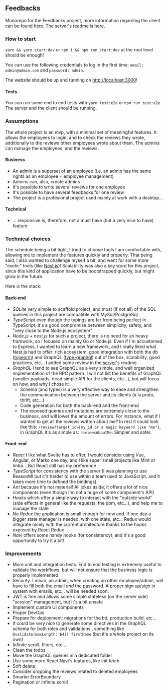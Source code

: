 ## Feedbacks

Monorepo for the Feedbacks project, more information regarding the client can be found [here](https://github.com/gaku-sei/feedbacks/blob/master/packages/client/README.md).
The server's readme is [here](https://github.com/gaku-sei/feedbacks/blob/master/packages/server/README.md).

### How to start

`yarn && yarn start:dev` or `npm i && npm run start:dev` at the root level should be enough!

You can use the following credentials to log in the first time: `email: admin@admin.com` and `password: admin`.

The website should be up and running on [http://localhost:3000](http://localhost:3000)!

#### Tests

You can run some end to end tests with `yarn test:e2e` or `npm run test:e2e`. The server and the client should be running.

### Assumptions

The whole project is an mvp, with a minimal set of meaningful features.
It allows the employees to login, and to check the reviews they wrote, additionally to the reviews
other employees wrote about them.
The admins can manage the employees, and the reviews.

#### Business

- An admin is a superset of an employee (i.e. an admin has the same rights as an employee + employee management)
- Admins can, also, create admins
- It's possible to write several reviews for one employee
- It's possible to have several feedbacks for one review
- The project is a profesional project used mainly at work with a desktop...

#### Technical

- ... responsive is, therefore, not a must have (but a very nice to have) feature

### Technical choices

The schedule being a bit tight, I tried to choose tools I am comfortable with, allowing me to implement the features quickly and properly.
That being said, I also wanted to challenge myself a bit, and went for some more "exotic" tools (like [Nest.js](https://nestjs.com/))!
Scalability was also a key word for this project, since this kind of application have to be bootstrapped quickly, but might grow in the future.

Here is the stack:

#### Back-end

- _SQLite_ very simple to scaffold project, and most (if not all) of the SQL queries in this project are compatible with MySql/PostgreSql
- _TypeScript_ even though the typings are far from being perfect in TypeScript, it's a good compromise between simplicity, safety, and "very close to the Node.js ecosystem"
- _Node.js + nest.js_ for such a project, there is no need for an heavy framwork, so I focused on mainly Go or Node.js.
  Even if I'm accustomed to Express, I wanted to learn a new framework, and I really liked what Nest.js had to offer:
  rich ecosystem, good integration with both the db ([typeorm](https://typeorm.io/)) and GraphQL ([type-graphql](https://typegraphql.ml/)) out of the box,
  scalability, good practices, etc...
  I added some review in the [server](https://github.com/gaku-sei/feedbacks/blob/master/packages/server/README.md)'s readme.
- _GraphQL_ I tend to see GraphQL as a very simple, and well organized implementation of the RPC pattern.
  I will not list the benefits of GraphQL (smaller payloads, dead simple API for the clients, etc...), but will focus on how, and why I chose it:
  - Schema (and types) is a very effective way to ease and strengthen the communication between the server and its clients (à la proto, thrift, etc...)
  - Code generation for both the back-end and the front-end
  - The exposed queries and mutations are extremely close to the business, and will lower the amount of errors.
    For instance, what if I wanted to get all the reviews written about me?
    In rest it could look like this: `/review?target_id=[my_id or a magic keyword like "me"]`,
    in GraphQL it's as simple as: `reviewsAboutMe`.
    Simpler and safer.

#### Front-end

- _React_ I like what Svelte has to offer, I would consider using Vue, Angular, or Marko one day, and I like super small
  projects like Mint or Imba... But React still has my preference
- _TypeScript_ for consistency with the server
  (I was planning to use ReasonMl but it's harder to use within a team used to JavaScript, and it takes more time to defined the bindings)
- _Ant_ because it's not material! All jokes aside, it offers a lot of nice components (even though I'm not a huge of some component's API)
- _Hooks_ which offer a simple way to interact with the "outside world" (side effects in general like the requests, the dom, etc...),
  and help me to manage the state
- _No Redux_ the application is small enough for now and. If one day a bigger state manager is needed, with one state, etc...
  Redux would integrate nicely with the current architecture thanks to the hooks exposed by React Redux
- _Navi_ offers some handy hooks (for consistency), and it's a good opportunity to try it a bit!

### Improvements

- More unit and integration tests. End to end testing is extremely useful to validate the workflows, but will not
  ensure that the business logic is properly implemented
- Security. I mean, an admin, when creating an other employee/admin, will have to fill both the email _and_ the password.
  A proper sign up/sign in system with emails, etc... will be needed soon.
- JWT is fine and allows some simple stateless (on the server side) "session" management, but it's a bit unsafe
- Implement custom UI components
- Proper DevOps
- Prepare for deployment: migrations for the bd, production build, etc...
- It could be very nice to generate some directives in the GraphQL schema for both roles and validations
  , something like `@validate(maxLength: 64)) firstName` (but it's a whole project on its own)
- Infinite scroll, filters, etc...
- Clean the todos
- Move the GraphQL queries in a dedicated folder
- Use some more React Navi's features, like init fetch
- Soft delete
- Consider dropping the reviews related to deleted employees
- Smarter ErrorBoundary
- Pagination or Infinite scroll
